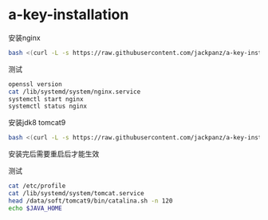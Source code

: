 # a-key-installation

安装nginx
```bash
bash <(curl -L -s https://raw.githubusercontent.com/jackpanz/a-key-installation/master/centos7-tengine.sh)
```

测试
```bash
openssl version
cat /lib/systemd/system/nginx.service
systemctl start nginx
systemctl status nginx
```

安装jdk8 tomcat9
```bash
bash <(curl -L -s https://raw.githubusercontent.com/jackpanz/a-key-installation/master/centos7-jdk8-tomcat9.sh)
```

安装完后需要重启后才能生效

测试
```bash
cat /etc/profile
cat /lib/systemd/system/tomcat.service
head /data/soft/tomcat9/bin/catalina.sh -n 120
echo $JAVA_HOME
```
 
